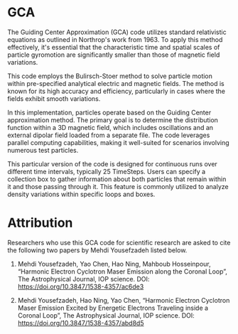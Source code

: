 # GCA
The Guiding Center Approximation (GCA) code utilizes standard relativistic equations as outlined in Northrop's work from 1963. To apply this method effectively, it's essential that the characteristic time and spatial scales of particle gyromotion are significantly smaller than those of magnetic field variations.

This code employs the Bulirsch-Stoer method to solve particle motion within pre-specified analytical electric and magnetic fields. The method is known for its high accuracy and efficiency, particularly in cases where the fields exhibit smooth variations.

In this implementation, particles operate based on the Guiding Center approximation method. The primary goal is to determine the distribution function within a 3D magnetic field, which includes oscillations and an external dipolar field loaded from a separate file. The code leverages parallel computing capabilities, making it well-suited for scenarios involving numerous test particles.

This particular version of the code is designed for continuous runs over different time intervals, typically 25 TimeSteps. Users can specify a collection box to gather information about both particles that remain within it and those passing through it. This feature is commonly utilized to analyze density variations within specific loops and boxes.

# Attribution
Researchers who use this GCA code for scientific research are asked to cite the following two papers by Mehdi Yousefzadeh listed below.

1. Mehdi Yousefzadeh, Yao Chen, Hao Ning, Mahboub Hosseinpour, “Harmonic Electron Cyclotron Maser Emission along the
Coronal Loop”, The Astrophysical Journal, IOP science. DOI: https://doi.org/10.3847/1538-4357/ac6de3

2. Mehdi Yousefzadeh, Hao Ning, Yao Chen, “Harmonic Electron Cyclotron Maser Emission Excited by Energetic Electrons
Traveling inside a Coronal Loop”, The Astrophysical Journal, IOP science. DOI: https://doi.org/10.3847/1538-4357/abd8d5
